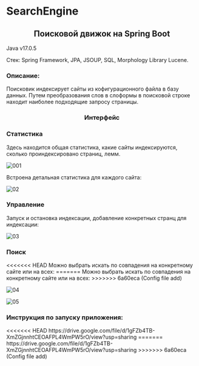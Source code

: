 # SearchEngine
<h2 align="center">Поисковой движок на Spring Boot</h2>


Java v17.0.5

Стек: Spring Framework, JPA, JSOUP, SQL, Morphology Library Lucene.

<h3>Описание:</h3>
Поисковик индексирует сайты из кофигурационного файла в базу данных. Путем преобразования слов в слоформы в поисковой строке находит наиболее подходящие запросу страницы.
<h3 align="center">Интерфейс</h3>

<h3>Статистика</h3>
Здесь находится общая статистика, какие сайты индексируются, сколько проиндексировано страниц, лемм.


![001](https://user-images.githubusercontent.com/122821058/228916202-4b6f9729-bcb7-4f10-b099-31caaa706e4d.png)


Встроена детальная статистика для каждого сайта:

![02](https://user-images.githubusercontent.com/122821058/228916272-bc0964ec-349b-4ce7-a750-103072e84d51.png)


<h3>Управление</h3>
Запуск и остановка индексации, добавление конкретных странц для индексации:

![03](https://user-images.githubusercontent.com/122821058/228916340-382eb488-f193-4c8e-aaa7-070e93fc684d.png)


<h3>Поиск</h3>
<<<<<<< HEAD
Можно выбрать искать по совпадения на конкретному сайте или на всех: 
=======
Можно выбрать искать по совпадения на конкретному сайте или на всех:
>>>>>>> 6a60eca (Config file add)

![04](https://user-images.githubusercontent.com/122821058/228916823-214768ba-8f70-4964-9c41-437947b24311.png)

![05](https://user-images.githubusercontent.com/122821058/228916879-7edcc0e9-9c25-45f5-b251-4adfe0c397cb.png)

<h3>Инструкция по запуску приложения:</h3>
<<<<<<< HEAD
  https://drive.google.com/file/d/1gFZb4TB-XmZGjnnhtCEOAFPL4WmPW5rO/view?usp=sharing
=======
https://drive.google.com/file/d/1gFZb4TB-XmZGjnnhtCEOAFPL4WmPW5rO/view?usp=sharing
>>>>>>> 6a60eca (Config file add)

